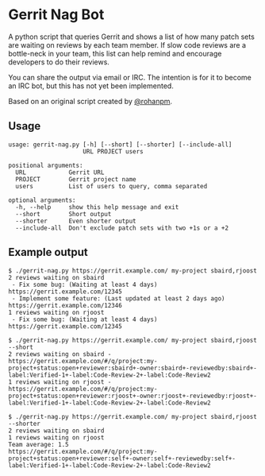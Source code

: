 # Gerrit Nag Bot

A python script that queries Gerrit and shows a list of how many patch sets
are waiting on reviews by each team member. If slow code reviews are a
bottle-neck in your team, this list can help remind and encourage developers
to do their reviews.

You can share the output via email or IRC. The intention is for it to become
an IRC bot, but this has not yet been implemented.

Based on an original script created by [@rohanpm](https://github.com/rohanpm).

## Usage

````
usage: gerrit-nag.py [-h] [--short] [--shorter] [--include-all]
                     URL PROJECT users

positional arguments:
  URL            Gerrit URL
  PROJECT        Gerrit project name
  users          List of users to query, comma separated

optional arguments:
  -h, --help     show this help message and exit
  --short        Short output
  --shorter      Even shorter output
  --include-all  Don't exclude patch sets with two +1s or a +2
````

## Example output

````
$ ./gerrit-nag.py https://gerrit.example.com/ my-project sbaird,rjoost
2 reviews waiting on sbaird
 - Fix some bug: (Waiting at least 4 days) https://gerrit.example.com/12345
 - Implement some feature: (Last updated at least 2 days ago) https://gerrit.example.com/12346
1 reviews waiting on rjoost
 - Fix some bug: (Waiting at least 4 days) https://gerrit.example.com/12345

$ ./gerrit-nag.py https://gerrit.example.com/ my-project sbaird,rjoost --short
2 reviews waiting on sbaird - https://gerrit.example.com/#/q/project:my-project+status:open+reviewer:sbaird+-owner:sbaird+-reviewedby:sbaird+-label:Verified-1+-label:Code-Review-2+-label:Code-Review2
1 reviews waiting on rjoost - https://gerrit.example.com/#/q/project:my-project+status:open+reviewer:rjoost+-owner:rjoost+-reviewedby:rjoost+-label:Verified-1+-label:Code-Review-2+-label:Code-Review2

$ ./gerrit-nag.py https://gerrit.example.com/ my-project sbaird,rjoost --shorter
2 reviews waiting on sbaird
1 reviews waiting on rjoost
Team average: 1.5
https://gerrit.example.com/#/q/project:my-project+status:open+reviewer:self+-owner:self+-reviewedby:self+-label:Verified-1+-label:Code-Review-2+-label:Code-Review2
````
